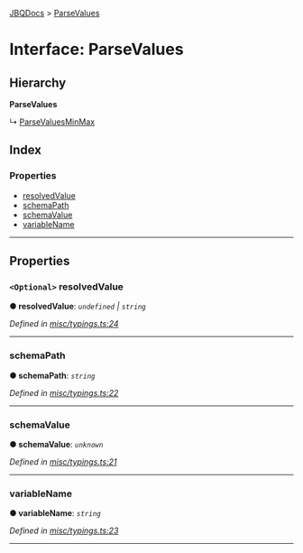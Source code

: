 [JBQDocs](../README.md) > [ParseValues](../interfaces/parsevalues.md)

# Interface: ParseValues

## Hierarchy

**ParseValues**

↳  [ParseValuesMinMax](parsevaluesminmax.md)

## Index

### Properties

* [resolvedValue](parsevalues.md#resolvedvalue)
* [schemaPath](parsevalues.md#schemapath)
* [schemaValue](parsevalues.md#schemavalue)
* [variableName](parsevalues.md#variablename)

---

## Properties

<a id="resolvedvalue"></a>

### `<Optional>` resolvedValue

**● resolvedValue**: *`undefined` \| `string`*

*Defined in [misc/typings.ts:24](https://github.com/krnik/vjs-validator/blob/08b1300/src/misc/typings.ts#L24)*

___
<a id="schemapath"></a>

###  schemaPath

**● schemaPath**: *`string`*

*Defined in [misc/typings.ts:22](https://github.com/krnik/vjs-validator/blob/08b1300/src/misc/typings.ts#L22)*

___
<a id="schemavalue"></a>

###  schemaValue

**● schemaValue**: *`unknown`*

*Defined in [misc/typings.ts:21](https://github.com/krnik/vjs-validator/blob/08b1300/src/misc/typings.ts#L21)*

___
<a id="variablename"></a>

###  variableName

**● variableName**: *`string`*

*Defined in [misc/typings.ts:23](https://github.com/krnik/vjs-validator/blob/08b1300/src/misc/typings.ts#L23)*

___

